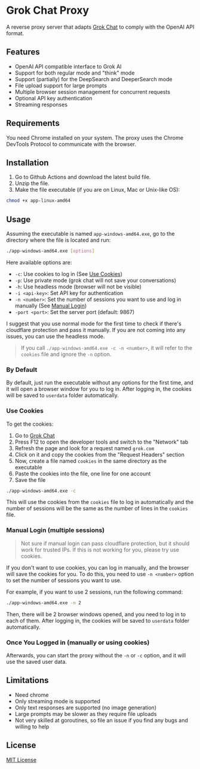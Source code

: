 # Grok Chat Proxy

A reverse proxy server that adapts [Grok Chat](https://grok.com/) to comply with the OpenAI API format.

## Features

- OpenAI API compatible interface to Grok AI
- Support for both regular mode and "think" mode
- Support (partially) for the DeepSearch and DeeperSearch mode
- File upload support for large prompts
- Multiple browser session management for concurrent requests
- Optional API key authentication
- Streaming responses

## Requirements

You need Chrome installed on your system. The proxy uses the Chrome DevTools Protocol to communicate with the browser.

## Installation

1. Go to Github Actions and download the latest build file.
2. Unzip the file.
3. Make the file executable (if you are on Linux, Mac or Unix-like OS):
```bash
chmod +x app-linux-amd64
```

## Usage

Assuming the executable is named `app-windows-amd64.exe`, go to the directory where the file is located and run:

```bash
./app-windows-amd64.exe [options]
```

Here available options are:

- `-c`: Use cookies to log in (See [Use Cookies](#use-cookies))
- `-p`: Use private mode (grok chat will not save your conversations)
- `-h`: Use headless mode (browser will not be visible)
- `-i <api-key>`: Set API key for authentication
- `-n <number>`: Set the number of sessions you want to use and log in manually (See [Manual Login](#manual-login))
- `-port <port>`: Set the server port (default: 9867)

I suggest that you use normal mode for the first time to check if there's cloudflare protection and pass it manually. If you are not coming into any issues, you can use the headless mode.

> If you call `./app-windows-amd64.exe -c -n <number>`, it will refer to the `cookies` file and ignore the `-n` option.

### By Default

By default, just run the executable without any options for the first time,
and it will open a browser window for you to log in.
After logging in, the cookies will be saved to `userdata` folder automatically.

### Use Cookies

To get the cookies:
1. Go to [Grok Chat](https://grok.com)
2. Press F12 to open the developer tools and switch to the "Network" tab
3. Refresh the page and look for a request named `grok.com`
4. Click on it and copy the cookies from the "Request Headers" section
5. Now, create a file named `cookies` in the same directory as the executable
6. Paste the cookies into the file, one line for one account
7. Save the file

```bash
./app-windows-amd64.exe -c
```

This will use the cookies from the `cookies` file to log in automatically and the number of sessions will be the same as the number of lines in the `cookies` file.

### Manual Login (multiple sessions)

> Not sure if manual login can pass cloudflare protection, but it should work for trusted IPs.
> If this is not working for you, please try use cookies.

If you don't want to use cookies, you can log in manually, and the browser will save the cookies for you.
To do this, you need to use `-n <number>` option to set the number of sessions you want to use.

For example, if you want to use 2 sessions, run the following command:

```bash
./app-windows-amd64.exe -n 2
```

Then, there will be 2 browser windows opened, and you need to log in to each of them. After logging in, the cookies will be saved to `userdata` folder automatically.

### Once You Logged in (manually or using cookies)

Afterwards, you can start the proxy without the `-n` or `-c` option, and it will use the saved user data.

## Limitations

- Need chrome
- Only streaming mode is supported
- Only text responses are supported (no image generation)
- Large prompts may be slower as they require file uploads
- Not very skilled at goroutines, so file an issue if you find any bugs and willing to help

## License

[MIT License](LICENSE)